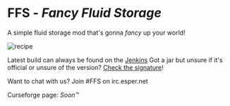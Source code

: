 # FFS - *Fancy Fluid Storage*
A simple fluid storage mod that's gonna *fancy* up your world!  

![recipe](http://i.imgur.com/ShsMSrk.png)

Latest build can always be found on the [Jenkins](https://jenkins.maxpowa.us/job/FFS)
Got a jar but unsure if it's official or unsure of the version? [Check the signature](https://jenkins.maxpowa.us/fingerprintCheck)! 

Want to chat with us? Join #FFS on irc.esper.net

Curseforge page: *Soon™*
